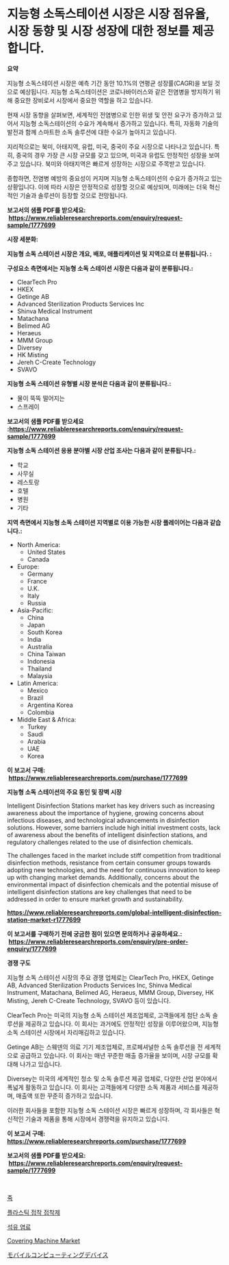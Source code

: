 <p><h1>지능형 소독스테이션 시장은 시장 점유율, 시장 동향 및 시장 성장에 대한 정보를 제공합니다.</h1></p><p><strong>요약</strong></p>
<p><p>지능형 소독스테이션 시장은 예측 기간 동안 10.1%의 연평균 성장률(CAGR)을 보일 것으로 예상됩니다. 지능형 소독스테이션은 코로나바이러스와 같은 전염병을 방지하기 위해 중요한 장비로서 시장에서 중요한 역할을 하고 있습니다.</p><p>현재 시장 동향을 살펴보면, 세계적인 전염병으로 인한 위생 및 안전 요구가 증가하고 있어서 지능형 소독스테이션의 수요가 계속해서 증가하고 있습니다. 특히, 자동화 기술의 발전과 함께 스마트한 소독 솔루션에 대한 수요가 높아지고 있습니다.</p><p>지리적으로는 북미, 아태지역, 유럽, 미국, 중국이 주요 시장으로 나타나고 있습니다. 특히, 중국의 경우 가장 큰 시장 규모를 갖고 있으며, 미국과 유럽도 안정적인 성장을 보여주고 있습니다. 북미와 아태지역은 빠르게 성장하는 시장으로 주목받고 있습니다.</p><p>종합하면, 전염병 예방의 중요성이 커지며 지능형 소독스테이션의 수요가 증가하고 있는 상황입니다. 이에 따라 시장은 안정적으로 성장할 것으로 예상되며, 미래에는 더욱 혁신적인 기술과 솔루션이 등장할 것으로 전망됩니다.</p></p>
<p><strong>보고서의 샘플 PDF를 받으세요: &nbsp;<a href="https://www.reliableresearchreports.com/enquiry/request-sample/1777699">https://www.reliableresearchreports.com/enquiry/request-sample/1777699</a></strong></p>
<p><strong>시장 세분화:</strong></p>
<p><strong> 지능형 소독 스테이션 시장은 개요, 배포, 애플리케이션 및 지역으로 더 분류됩니다. :</strong></p>
<p><strong>구성요소 측면에서는 지능형 소독 스테이션 시장은 다음과 같이 분류됩니다.:</strong></p>
<p><ul><li>ClearTech Pro</li><li>HKEX</li><li>Getinge AB</li><li>Advanced Sterilization Products Services Inc</li><li>Shinva Medical Instrument</li><li>Matachana</li><li>Belimed AG</li><li>Heraeus</li><li>MMM Group</li><li>Diversey</li><li>HK Misting</li><li>Jereh C-Create Technology</li><li>SVAVO</li></ul></p>
<p><strong> 지능형 소독 스테이션 유형별 시장 분석은 다음과 같이 분류됩니다.:</strong></p>
<p><ul><li>물이 뚝뚝 떨어지는</li><li>스프레이</li></ul></p>
<p><strong>보고서의 샘플 PDF를 받으세요 :<a href="https://www.reliableresearchreports.com/enquiry/request-sample/1777699">https://www.reliableresearchreports.com/enquiry/request-sample/1777699</a></strong></p>
<p><strong> 지능형 소독 스테이션 응용 분야별 시장 산업 조사는 다음과 같이 분류됩니다.:</strong></p>
<p><ul><li>학교</li><li>사무실</li><li>레스토랑</li><li>호텔</li><li>병원</li><li>기타</li></ul></p>
<p><strong>지역 측면에서 지능형 소독 스테이션 지역별로 이용 가능한 시장 플레이어는 다음과 같습니다.:</strong></p>
<p><ul>
    <li>
        North America:
        <ul>
            <li>United States</li>
            <li>Canada</li>
        </ul>
    </li>
    <li>
        Europe:
        <ul>
            <li>Germany</li>
            <li>France</li>
            <li>U.K.</li>
            <li>Italy</li>
            <li>Russia</li>
        </ul>
    </li>
    <li>
        Asia-Pacific:
        <ul>
            <li>China</li>
            <li>Japan</li>
            <li>South Korea</li>
            <li>India</li>
            <li>Australia</li>
            <li>China Taiwan</li>
            <li>Indonesia</li>
            <li>Thailand</li>
            <li>Malaysia</li>
        </ul>
    </li>
    <li>
        Latin America:
        <ul>
            <li>Mexico</li>
            <li>Brazil</li>
            <li>Argentina Korea</li>
            <li>Colombia</li>
        </ul>
    </li>
    <li>
        Middle East & Africa:
        <ul>
            <li>Turkey</li>
            <li>Saudi</li>
            <li>Arabia</li>
            <li>UAE</li>
            <li>Korea</li>
        </ul>
    </li>
    </ul></p>
<p><strong>이 보고서 구매: &nbsp;<a href="https://www.reliableresearchreports.com/purchase/1777699">https://www.reliableresearchreports.com/purchase/1777699</a></strong></p>
<p><strong>지능형 소독 스테이션의 주요 동인 및 장벽 시장</strong></p>
<p><p>Intelligent Disinfection Stations market has key drivers such as increasing awareness about the importance of hygiene, growing concerns about infectious diseases, and technological advancements in disinfection solutions. However, some barriers include high initial investment costs, lack of awareness about the benefits of intelligent disinfection stations, and regulatory challenges related to the use of disinfection chemicals.</p><p>The challenges faced in the market include stiff competition from traditional disinfection methods, resistance from certain consumer groups towards adopting new technologies, and the need for continuous innovation to keep up with changing market demands. Additionally, concerns about the environmental impact of disinfection chemicals and the potential misuse of intelligent disinfection stations are key challenges that need to be addressed in order to ensure market growth and sustainability.</p></p>
<p><strong><a href="https://www.reliableresearchreports.com/global-intelligent-disinfection-station-market-r1777699">https://www.reliableresearchreports.com/global-intelligent-disinfection-station-market-r1777699</a></strong></p>
<p><strong>이 보고서를 구매하기 전에 궁금한 점이 있으면 문의하거나 공유하세요.: &nbsp;<a href="https://www.reliableresearchreports.com/enquiry/pre-order-enquiry/1777699">https://www.reliableresearchreports.com/enquiry/pre-order-enquiry/1777699</a></strong></p>
<p><strong>경쟁 구도</strong></p>
<p><p>지능형 소독 스테이션 시장의 주요 경쟁 업체로는 ClearTech Pro, HKEX, Getinge AB, Advanced Sterilization Products Services Inc, Shinva Medical Instrument, Matachana, Belimed AG, Heraeus, MMM Group, Diversey, HK Misting, Jereh C-Create Technology, SVAVO 등이 있습니다.</p><p>ClearTech Pro는 미국의 지능형 소독 스테이션 제조업체로, 고객들에게 첨단 소독 솔루션을 제공하고 있습니다. 이 회사는 과거에도 안정적인 성장을 이루어왔으며, 지능형 소독 스테이션 시장에서 자리매김하고 있습니다.</p><p>Getinge AB는 스웨덴의 의료 기기 제조업체로, 프로페셔널한 소독 솔루션을 전 세계적으로 공급하고 있습니다. 이 회사는 매년 꾸준한 매출 증가율을 보이며, 시장 규모를 확대해 나가고 있습니다.</p><p>Diversey는 미국의 세계적인 청소 및 소독 솔루션 제공 업체로, 다양한 산업 분야에서 폭넓게 활동하고 있습니다. 이 회사는 고객들에게 다양한 소독 제품과 서비스를 제공하며, 매출액 또한 꾸준히 증가하고 있습니다.</p><p>이러한 회사들을 포함한 지능형 소독 스테이션 시장은 빠르게 성장하며, 각 회사들은 혁신적인 기술과 제품을 통해 시장에서 경쟁력을 유지하고 있습니다.</p></p>
<p><strong>이 보고서 구매: &nbsp; <a href="https://www.reliableresearchreports.com/purchase/1777699">https://www.reliableresearchreports.com/purchase/1777699</a></strong></p>
<p><strong>보고서의 샘플 PDF를 받으세요: &nbsp;<a href="https://www.reliableresearchreports.com/enquiry/request-sample/1777699">https://www.reliableresearchreports.com/enquiry/request-sample/1777699</a></strong><strong></strong></p>
<p>&nbsp;</p>
<p><p><a href="https://medium.com/@kathyorton6556/%EC%A3%BD-%EC%8B%9C%EC%9E%A5-2031%EB%85%84%EA%B9%8C%EC%A7%80%EC%9D%98-%EC%84%B1%EA%B3%B5%EC%A0%81-%EB%B9%84%EC%A6%88%EB%8B%88%EC%8A%A4-%EC%A0%84%EB%9E%B5-%EC%98%88%EC%B8%A1%EC%9D%98-%EC%97%B4%EC%87%A0-48a950a0866e">죽</a></p><p><a href="https://github.com/oajzkywllm460/Market-Research-Report-List-1/blob/main/521961726237.md">플라스틱 접착 접착제</a></p><p><a href="https://medium.com/@goonfghyt6587/%EC%9B%90%EC%9C%A0-%EC%97%BC%EC%83%89%EC%A0%9C-%EC%8B%9C%EC%9E%A5-%EA%B7%9C%EB%AA%A8%EB%8A%94-%EC%84%B8%EA%B3%84-%EC%82%B0%EC%97%85%EC%97%90%EC%84%9C-%EC%B5%9C%EA%B3%A0%EC%9D%98-%EB%A7%88%EC%BC%80%ED%8C%85-%EC%B1%84%EB%84%90%EC%9D%84-%EB%82%98%ED%83%80%EB%83%85%EB%8B%88%EB%8B%A4-94f4bb8fe9e7">석유 염료</a></p><p><a href="https://github.com/CliffMedina6/Market-Research-Report-List-4/blob/main/covering-machine-market.md">Covering Machine Market</a></p><p><a href="https://medium.com/@stevencornish04/%E3%83%A2%E3%83%90%E3%82%A4%E3%83%AB%E3%82%B3%E3%83%B3%E3%83%94%E3%83%A5%E3%83%BC%E3%83%86%E3%82%A3%E3%83%B3%E3%82%B0%E3%83%87%E3%83%90%E3%82%A4%E3%82%B9%E5%B8%82%E5%A0%B4%E3%81%AF-2031%E5%B9%B4%E3%81%BE%E3%81%A7%E3%81%AE%E5%B8%82%E5%A0%B4%E3%82%B7%E3%82%A7%E3%82%A2-%E3%82%B5%E3%82%A4%E3%82%BA-%E4%BA%88%E6%B8%AC%E3%81%AB%E7%84%A6%E7%82%B9%E3%82%92%E5%BD%93%E3%81%A6%E3%81%A6%E3%81%84%E3%81%BE%E3%81%99-c331e03eda44">モバイルコンピューティングデバイス</a></p></p>